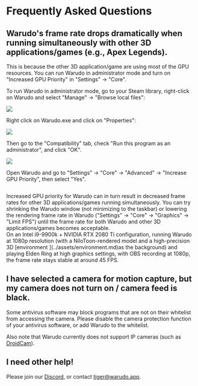 # Frequently Asked Questions

## Warudo's frame rate drops dramatically when running simultaneously with other 3D applications/games (e.g., Apex Legends).

This is because the other 3D application/game are using most of the GPU resources. You can run Warudo in administrator mode and turn on "Increased GPU Priority" in "Settings" -> "Core".

To run Warudo in administrator mode, go to your Steam library, right-click on Warudo and select "Manage" -> "Browse local files":

![](</images/image(71).png>)

Right click on Warudo.exe and click on "Properties":

![](</images/image(27).png>)

Then go to the "Compatibility" tab, check "Run this program as an administrator", and click "OK".

![](</images/image(72).png>)

Open Warudo and go to "Settings" -> "Core" -> "Advanced" -> "Increase GPU Priority", then select "Yes".

<figure><img src="/images/image(70).png" alt="" /><figcaption></figcaption></figure>

<div className="hint hint-warning">
Increased GPU priority for Warudo can in turn result in decreased frame rates for other 3D applications/games running simultaneously. You can try shrinking the Warudo window (not minimizing to the taskbar) or lowering the rendering frame rate in Warudo ("Settings" -> "Core" -> "Graphics" -> "Limit FPS") until the frame rate for both Warudo and other 3D applications/games becomes acceptable.
</div>

<div className="hint hint-info">
On an Intel i9-9900k + NVIDIA RTX 2080 Ti configuration, running Warudo at 1080p resolution (with a NiloToon-rendered model and a high-precision 3D [environment ](../assets/environment.md)as the background) and playing Elden Ring at high graphics settings, with OBS recording at 1080p, the frame rate stays stable at around 45 FPS.
</div>

## I have selected a camera for motion capture, but my camera does not turn on / camera feed is black.&#x20;

Some antivirus software may block programs that are not on their whitelist from accessing the camera. Please disable the camera protection function of your antivirus software, or add Warudo to the whitelist.

Also note that Warudo currently does not support IP cameras (such as [DroidCam](https://play.google.com/store/apps/details?id=com.dev47apps.droidcam)).

## I need other help!

Please join our [Discord](https://discord.gg/Df8qYYBFhH), or contact [tiger@warudo.app](mailto:tiger@warudo.app).
